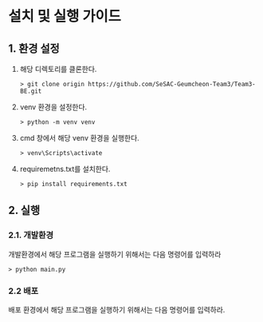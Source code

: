# 설치 및 실행 가이드

## 1. 환경 설정
1. 해당 디렉토리를 클론한다.
   ```
   > git clone origin https://github.com/SeSAC-Geumcheon-Team3/Team3-BE.git
   ```

2. venv 환경을 설정한다.
   ```
   > python -m venv venv
   ```

3. cmd 창에서 해당 venv 환경을 실행한다.
   ```
   > venv\Scripts\activate
   ```

4. requiremetns.txt를 설치한다.
   ```
   > pip install requirements.txt
   ```

## 2. 실행
### 2.1. 개발환경
개발환경에서 해당 프로그램을 실행하기 위해서는 다음 명령어를 입력하라
```
> python main.py
```

### 2.2 배포
배포 환경에서 해당 프로그램을 실행하기 위해서는 다음 명령어를 입력하라.